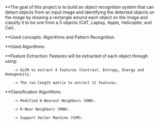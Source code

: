 **The goal of this project is to build an object recognition system that can detect objects from an input image and identifying the detected objects on the image by drawing a rectangle around each object on the image and classify it to be one from a 5 objects (CAT, Laptop, Apple, Helicopter, and Car).


**Used concepts: Algorithms and Pattern Recognition.

**Used Algorithms:
        
**Feature Extraction: Features will be extracted of each object through using:
        
        -> GLCM to extract 4 features (Contrast, Entropy, Energy and Homogeneity.
        
        -> The run-length matrix to extract 11 features.
        
        
**Classification Algorithms:
        
        -> Modified K-Nearest Neighbors (KNN).
        
        -> R-Near Neighbors (RNN).
        
        -> Support Vector Machine (SVM).
        
